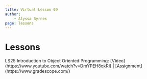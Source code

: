 ```yaml
---
title: Virtual Lesson 09
author:
    - Alyssa Byrnes
page: lessons
---
```


# Lessons
<div class="box link-page m-2 p-4">

<div class="plan Class"><span class="kind">LS25 </span>
<span class="title">Introduction to Object Oriented Programming:</span>
[Video](https://www.youtube.com/watch?v=DmYPEH8qkRI) | [Assignment](https://www.gradescope.com/)
</div>

</div>

